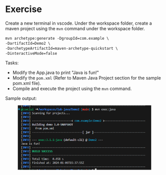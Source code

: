 # Exercise

Create a new terminal in vscode. Under the workspace folder, create a maven project using the `mvn` command under the workspace folder.

```
mvn archetype:generate -DgroupId=com.example \
-DartifactId=Demo2 \
-DarchetypeArtifactId=maven-archetype-quickstart \
-DinteractiveMode=false
```

Tasks:

* Modify the App.java to print "Java is fun!"
* Modify the `pom.xml` (Refer to Maven Java Project section for the sample pom.xml file).
* Compile and execute the project using the `mvn`  command.

Sample output:

<div align="left">

<figure><img src=".gitbook/assets/image (46).png" alt=""><figcaption></figcaption></figure>

</div>
